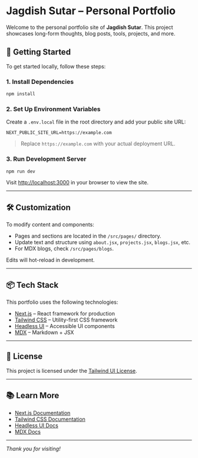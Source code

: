 
# Jagdish Sutar – Personal Portfolio

Welcome to the personal portfolio site of **Jagdish Sutar**. This project showcases long-form thoughts, blog posts, tools, projects, and more.

## 🚀 Getting Started

To get started locally, follow these steps:

### 1. Install Dependencies

```bash
npm install
```

### 2. Set Up Environment Variables

Create a `.env.local` file in the root directory and add your public site URL:

```
NEXT_PUBLIC_SITE_URL=https://example.com
```

> Replace `https://example.com` with your actual deployment URL.

### 3. Run Development Server

```bash
npm run dev
```

Visit [http://localhost:3000](http://localhost:3000) in your browser to view the site.

---

## 🛠 Customization

To modify content and components:

- Pages and sections are located in the `/src/pages/` directory.
- Update text and structure using `about.jsx`, `projects.jsx`, `blogs.jsx`, etc.
- For MDX blogs, check `/src/pages/blogs`.

Edits will hot-reload in development.

---

## 📦 Tech Stack

This portfolio uses the following technologies:

- [Next.js](https://nextjs.org/docs) – React framework for production
- [Tailwind CSS](https://tailwindcss.com/docs) – Utility-first CSS framework
- [Headless UI](https://headlessui.dev) – Accessible UI components
- [MDX](https://mdxjs.com) – Markdown + JSX

---

## 📄 License

This project is licensed under the [Tailwind UI License](https://tailwindui.com/license).

---

## 📚 Learn More

- [Next.js Documentation](https://nextjs.org/docs)
- [Tailwind CSS Documentation](https://tailwindcss.com/docs)
- [Headless UI Docs](https://headlessui.dev)
- [MDX Docs](https://mdxjs.com)

---

_Thank you for visiting!_
